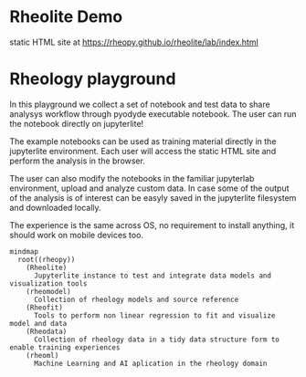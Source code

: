 # Rheolite Demo

static HTML site at https://rheopy.github.io/rheolite/lab/index.html

# Rheology playground


In this playground we collect a set of notebook and test data to share analysys workflow through pyodyde executable notebook. The user can run the notebook directly on jupyterlite!

The example notebooks can be used as training material directly in the jupyterlite environment. Each user will access the static HTML site and perform the analysis in the browser.

The user can also modify the notebooks in the familiar jupyterlab environment, upload and analyze custom data. In case some of the output of the analysis is of interest can be easyly saved in the jupyterlite filesystem and downloaded locally.

The experience is the same across OS, no requirement to install anything, it should work on mobile devices too.

```mermaid
mindmap
  root((rheopy))
    (Rheolite)
      Jupyterlite instance to test and integrate data models and visualization tools
    (rheomodel)
      Collection of rheology models and source reference 
    (Rheofit)
      Tools to perform non linear regression to fit and visualize model and data
    (Rheodata)
      Collection of rheology data in a tidy data structure form to enable training experiences
    (rheoml)
      Machine Learning and AI aplication in the rheology domain
```
